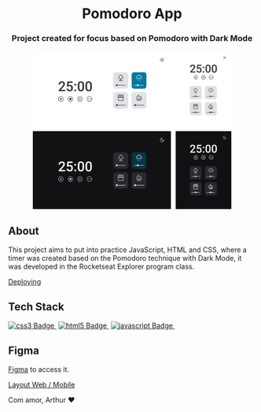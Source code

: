 <h1 align="center">
	Pomodoro App 
</h1>

<h3 align="center">
	Project created for focus based on Pomodoro with Dark Mode
</h3>


<p align="center">
  <img alt="Capa do projeto" src="./img/img.png" width="80%">
</p>

## About

This project aims to put into practice JavaScript, HTML and CSS, where a timer was created based on the Pomodoro technique with Dark Mode, it was developed in the Rocketseat Explorer program class.

<a href="(https://pomodoro-app-by-arthur-lopes.netlify.app/)" target="_blank">Deploying</a>
## Tech Stack

<a href="https://developer.mozilla.org/pt-BR/docs/Web/CSS" target="_blank"><img src="https://img.shields.io/badge/CSS3-1572B6?style=for-the-badge&logo=css3&logoColor=white" alt="css3 Badge" height="25">&nbsp;</a>
<a href="https://developer.mozilla.org/pt-BR/docs/Web/HTML" target="_blank"><img src="https://img.shields.io/badge/HTML5-E34F26?style=for-the-badge&logo=html5&logoColor=white" alt="html5 Badge" height="25">&nbsp;</a>
<a href="https://developer.mozilla.org/pt-BR/docs/Web/JavaScript" target="_blank"><img src="https://img.shields.io/badge/JavaScript-F7DF1E?style=for-the-badge&logo=javascript&logoColor=black" alt="javascript Badge" height="25">&nbsp;</a>

## Figma

[Figma](http://figma.com/) to access it.

[Layout Web / Mobile](<https://www.figma.com/file/Gu1pBI6IR0ZI0lIiyB8mHH/Stage-05---Dark-Mode-FocusTimer-(Copy)?node-id=0%3A1>)


Com amor, Arthur ❤️
<br clear="left"/>
